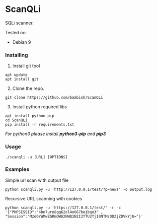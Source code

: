 # ScanQLi

SQLi scanner.

Tested on:
* Debian 9

### Installing

1. Install git tool
```
apt update
apt install git
```

2. Clone the repo.
```
git clone https://github.com/bambish/ScanQLi
```

3. Install python required libs
```
apt install python-pip
cd ScanQLi
pip install -r requirements.txt
```
_For python3 please install **python3-pip** and **pip3**_

### Usage

```
./scanqli -u [URL] [OPTIONS]
```

### Examples

Simple url scan with output file
```
python scanqli.py -u 'http://127.0.0.1/test/?p=news' -o output.log
```

Recursive URL scanning with cookies
```
python scanqli.py -u 'https://127.0.0.1/test/' -r -c '{"PHPSESSID":"4bn7uro8qq62ol4o667bejbqo3" , "Session":"Mzo6YWMwZGRmOWU2NWQ1N2I2YTU2YjI0NTMzODZjZDVkYjU="}'
```